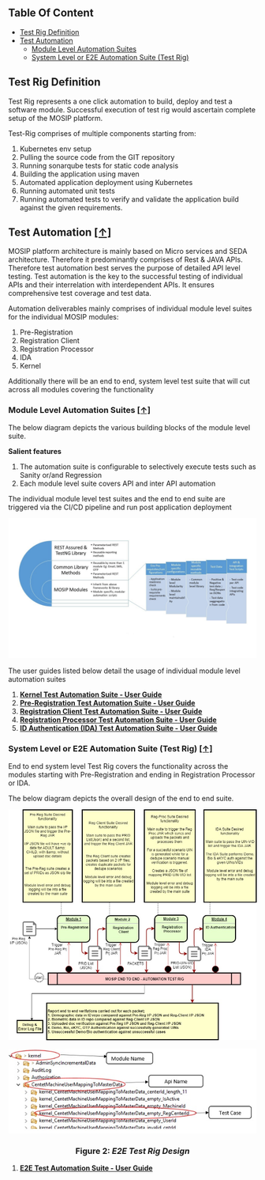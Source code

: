 ## Table Of Content
* [Test Rig Definition](#test-rig-definition)
* [Test Automation](#test-automation-)
  * [Module Level Automation Suites](#module-level-automation-suites-)
  * [System Level or E2E Automation Suite (Test Rig)](#system-level-or-e2e-automation-suite-test-rig-)

## Test Rig Definition
Test Rig represents a one click automation to build, deploy and test a software module. Successful execution of test rig would ascertain complete setup of the MOSIP platform.

Test-Rig comprises of multiple components starting from: 
1. Kubernetes env setup
1. Pulling the source code from the GIT repository
1. Running sonarqube tests for static code analysis
1. Building the application using maven
1. Automated application deployment using Kubernetes
1. Running automated unit tests
1. Running automated tests to verify and validate the application build against the given requirements. 

## Test Automation [**[↑]**](#table-of-content)
MOSIP platform architecture is mainly based on Micro services and SEDA architecture. 
Therefore it predominantly comprises of Rest & JAVA APIs. Therefore test automation best serves the purpose of detailed API level testing.
Test automation is the key to the successful testing of individual APIs and their interrelation with interdependent APIs. It ensures comprehensive test coverage and test data.

Automation deliverables mainly comprises of individual module level suites for the individual MOSIP modules:
1. Pre-Registration 
1. Registration Client
1. Registration Processor
1. IDA
1. Kernel

Additionally there will be an end to end, system level test suite that will cut across all modules covering the functionality 

### Module Level Automation Suites [**[↑]**](#table-of-content)

The below diagram depicts the various building blocks of the module level suite.

**Salient features** 
1. The automation suite is configurable to selectively execute tests such as Sanity or/and Regression 
2. Each module level suite covers API and inter API automation

The individual module level test suites and the end to end suite are triggered via the CI/CD pipeline and run post application deployment

![Automation Design Framework](_images/test_rig_automation/AutomationDesignFrameworks.jpg)


The user guides listed below detail the usage of individual module level automation suites
1. [**Kernel Test Automation Suite - User Guide**](Tester-Documentation#1-kernel-test-automation-suite---user-guide)
1. [**Pre-Registration Test Automation Suite - User Guide**](Tester-Documentation#2-pre-registration-test-automation-suite---user-guide)
1. [**Registration Client Test Automation Suite - User Guide**](#3-registration-client-test-automation-suite---user-guide)
1. [**Registration Processor Test Automation Suite - User Guide**](Tester-Documentation#4-registration-processor-test-automation-suite---user-guide)
1. [**ID Authentication (IDA) Test Automation Suite - User Guide**](Tester-Documentation#5-id-authentication-ida-test-automation-suite---user-guide)


### System Level or E2E Automation Suite (Test Rig) [**[↑]**](#table-of-content)

End to end system level Test Rig covers the functionality across the modules starting with Pre-Registration and ending in Registration Processor or IDA. 

The below diagram depicts the overall design of the end to end suite.


![Test Rig Design](_images/test_rig_automation/E2ETestRigDesign.drawio.jpg)

![Test](_images/test_rig_automation/Test.jpg)


### <p align="center"> **Figure 2: _E2E Test Rig Design_**

1. [**E2E Test Automation Suite - User Guide**](Tester-Documentation#6-e2e-test-automation-suite---user-guide)
